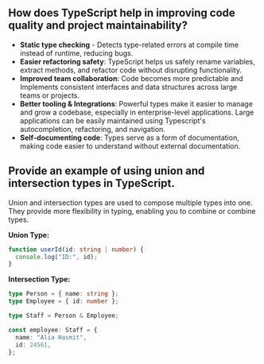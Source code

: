 ## How does TypeScript help in improving code quality and project maintainability?

- **Static type checking** - Detects type-related errors at compile time instead of runtime, reducing bugs.
- **Easier refactoring safety**: TypeScript helps us safely rename variables, extract methods, and refactor code without disrupting functionality.
- **Improved team collaboration**: Code becomes more predictable and Implements consistent interfaces and data structures across large teams or projects.
- **Better tooling & Integrations**: Powerful types make it easier to manage and grow a codebase, especially in enterprise-level applications. Large applications can be easily maintained using Typescript's autocompletion, refactoring, and navigation.
- **Self-documenting code**: Types serve as a form of documentation, making code easier to understand without external documentation.

## Provide an example of using union and intersection types in TypeScript.

Union and intersection types are used to compose multiple types into one. They provide more flexibility in typing, enabling you to combine or combine types.

**Union Type:**

```ts
function userId(id: string | number) {
  console.log("ID:", id);
}
```

**Intersection Type:**

```ts
type Person = { name: string };
type Employee = { id: number };

type Staff = Person & Employee;

const employee: Staff = {
  name: "Alia Hasmit",
  id: 24561,
};
```
